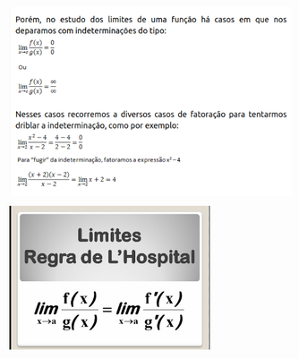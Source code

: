 ![img01](https://github.com/joao-pedro-angelo/AventurasPi/blob/main/imgs/SemLhospital.png)

![img02](https://github.com/joao-pedro-angelo/AventurasPi/blob/main/imgs/LhospitalRule01.png)
